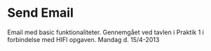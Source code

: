 Send Email
===

Email med basic funktionaliteter.
Gennemgået ved tavlen i Praktik 1 i forbindelse med HIFI opgaven.
Mandag d. 15/4-2013
